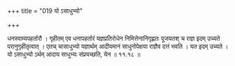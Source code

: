 +++
title = "019 यो ऽसाधुभ्यो"

+++

धनस्वाम्यपहर्तारौ । गृहीतम् एव धनापहर्तारं यज्ञप्रतिरोधेन निमित्तेनानिगृह्णतः पूजयतश् च राज्ञ इदम् उच्यते परानुगृहीतृत्वात् । एतच् चासाधुभ्यो यज्ञार्थम् आदीयमानं साधुनोपेक्षया राज्ञैव दत्तं भवति । यत इदम् उच्यते । यो ऽसाधुभ्यो ऽर्थम् आदाय साधुभ्यः संप्रयच्छति, येन ॥ ११.१८ ॥